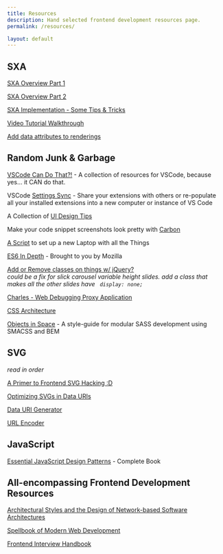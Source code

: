 ```yaml
---
title: Resources
description: Hand selected frontend development resources page.
permalink: /resources/

layout: default
---
```


## SXA

[SXA Overview Part 1](https://www.velir.com/blog/2017/10/16/tour-sitecore-experience-accelerator-sxa-part-1)

[SXA Overview Part 2](https://www.velir.com/blog/2017/10/16/tour-sitecore-experience-accelerator-sxa-part-2)

[SXA Implementation - Some Tips & Tricks](https://www.sidewalk.be/articles/the-sitecore-sxa-journey-discover-tips-and-tricks-when-implementing-an-sxa-website)

[Video Tutorial Walkthrough](https://www.reddit.com/r/sitecore/comments/bdihvd/sitecore_sxa_tutorials_sxa_1_8_full_site_step_by/)

[Add data attributes to renderings](http://blog.martinmiles.net/post/how-to-add-id-and-data-attributes-to-a-rendering-variant-in-sxa)

## Random Junk & Garbage

[VSCode Can Do That?!](https://vscodecandothat.com) - A collection of resources for VSCode, because yes... it CAN do that.

VSCode [Settings Sync](https://marketplace.visualstudio.com/items?itemName=Shan.code-settings-sync) - Share your extensions with others or re-populate all your installed extensions into a new computer or instance of VS Code

A Collection of [UI Design Tips](https://twitter.com/i/moments/994601867987619840)

Make your code snippet screenshots look pretty with [Carbon](https://carbon.now.sh/)

[A Script](https://github.com/minamarkham/formation) to set up a new Laptop with all the Things

[ES6 In Depth](https://hacks.mozilla.org/category/es6-in-depth/) - Brought to you by Mozilla

[Add or Remove classes on things w/ jQuery?](http://jsfiddle.net/ak9Lnrjj/10/)  
*could be a fix for slick carousel variable height slides. add a class that makes all the other slides have ` display: none;`* 

[Charles - Web Debugging Proxy Application](https://www.charlesproxy.com)

[CSS Architecture](https://philipwalton.com/articles/css-architecture/)

[Objects in Space](https://medium.com/objects-in-space/objects-in-space-f6f404727) - A style-guide for modular SASS development using SMACSS and BEM

## SVG

*read in order*

[A Primer to Frontend SVG Hacking :D](https://dbushell.com/2013/02/04/a-primer-to-front-end-svg-hacking/)

[Optimizing SVGs in Data URIs](https://codepen.io/tigt/post/optimizing-svgs-in-data-uris)

[Data URI Generator](https://dopiaza.org/tools/datauri/index.php)

[URL Encoder](https://www.urlencoder.org/)

## JavaScript

[Essential JavaScript Design Patterns](https://addyosmani.com/resources/essentialjsdesignpatterns/book/) - Complete Book

## All-encompassing Frontend Development Resources

[Architectural Styles and the Design of Network-based Software Architectures](https://www.ics.uci.edu/~fielding/pubs/dissertation/fielding_dissertation.pdf)

[Spellbook of Modern Web Development](https://github.com/dexteryy/spellbook-of-modern-webdev)

[Frontend Interview Handbook](https://github.com/yangshun/front-end-interview-handbook)
